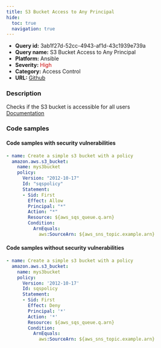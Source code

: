 ```yaml
---
title: S3 Bucket Access to Any Principal
hide:
  toc: true
  navigation: true
---
```


<style>
  .highlight .hll {
    background-color: #ff171742;
  }
  .md-content {
    max-width: 1100px;
    margin: 0 auto;
  }
</style>

-   **Query id:** 3ab1f27d-52cc-4943-af1d-43c1939e739a
-   **Query name:** S3 Bucket Access to Any Principal
-   **Platform:** Ansible
-   **Severity:** <span style="color:#C00">High</span>
-   **Category:** Access Control
-   **URL:** [Github](https://github.com/Checkmarx/kics/tree/master/assets/queries/ansible/aws/s3_bucket_access_to_any_principal)

### Description
Checks if the S3 bucket is accessible for all users<br>
[Documentation](https://docs.ansible.com/ansible/latest/collections/amazon/aws/s3_bucket_module.html#ansible-collections-amazon-aws-s3-bucket-module)

### Code samples
#### Code samples with security vulnerabilities
```yaml title="Positive test num. 1 - yaml file" hl_lines="4"
- name: Create a simple s3 bucket with a policy
  amazon.aws.s3_bucket:
    name: mys3bucket
    policy:
      Version: "2012-10-17"
      Id: "sqspolicy"
      Statement:
      - Sid: First
        Effect: Allow
        Principal: "*"
        Action: "*"
        Resource: ${aws_sqs_queue.q.arn}
        Condition:
          ArnEquals:
            aws:SourceArn: ${aws_sns_topic.example.arn}

```


#### Code samples without security vulnerabilities
```yaml title="Negative test num. 1 - yaml file"
- name: Create a simple s3 bucket with a policy
  amazon.aws.s3_bucket:
    name: mys3bucket
    policy:
      Version: '2012-10-17'
      Id: sqspolicy
      Statement:
      - Sid: First
        Effect: Deny
        Principal: '*'
        Action: '*'
        Resource: ${aws_sqs_queue.q.arn}
        Condition:
          ArnEquals:
            aws:SourceArn: ${aws_sns_topic.example.arn}

```

